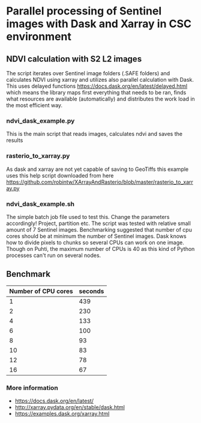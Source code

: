 
# Parallel processing of Sentinel images with Dask and Xarray in CSC environment

## NDVI calculation with S2 L2 images

The script iterates over Sentinel image folders (.SAFE folders) and calculates NDVI using xarray and utilizes also parallel calculation with Dask. This uses delayed functions https://docs.dask.org/en/latest/delayed.html which means the library maps first everything that needs to be ran, finds what resources are available (automatically) and distributes the work load in the most efficient way.

### ndvi_dask_example.py

This is the main script that reads images, calculates ndvi and saves the results

### rasterio_to_xarray.py

As dask and xarray are not yet capable of saving to GeoTiffs this example uses this help script downloaded from here
https://github.com/robintw/XArrayAndRasterio/blob/master/rasterio_to_xarray.py

### ndvi_dask_example.sh

The simple batch job file used to test this. Change the parameters accordingly! Project, partition etc. The script was tested with relative small amount of 7 Sentinel images. Benchmarking suggested that number of cpu cores should be at minimum the number of Sentinel images. Dask knows how to divide pixels to chunks so several CPUs can work on one image. Though on Puhti, the maximum number of CPUs is 40 as this kind of Python processes can't run on several nodes.

## Benchmark

| Number of CPU cores | seconds |
|---------------------|---------|
| 1                   | 439     |
| 2                   | 230     |
| 4                   | 133     |
| 6                   | 100     |
| 8                   | 93      |
| 10                  | 83      |
| 12                  | 78      |
| 16                  | 67      |

### More information

* https://docs.dask.org/en/latest/
* http://xarray.pydata.org/en/stable/dask.html
* https://examples.dask.org/xarray.html
